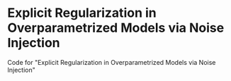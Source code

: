 # Explicit Regularization in Overparametrized Models via Noise Injection
Code for "Explicit Regularization in Overparametrized Models via Noise Injection"
